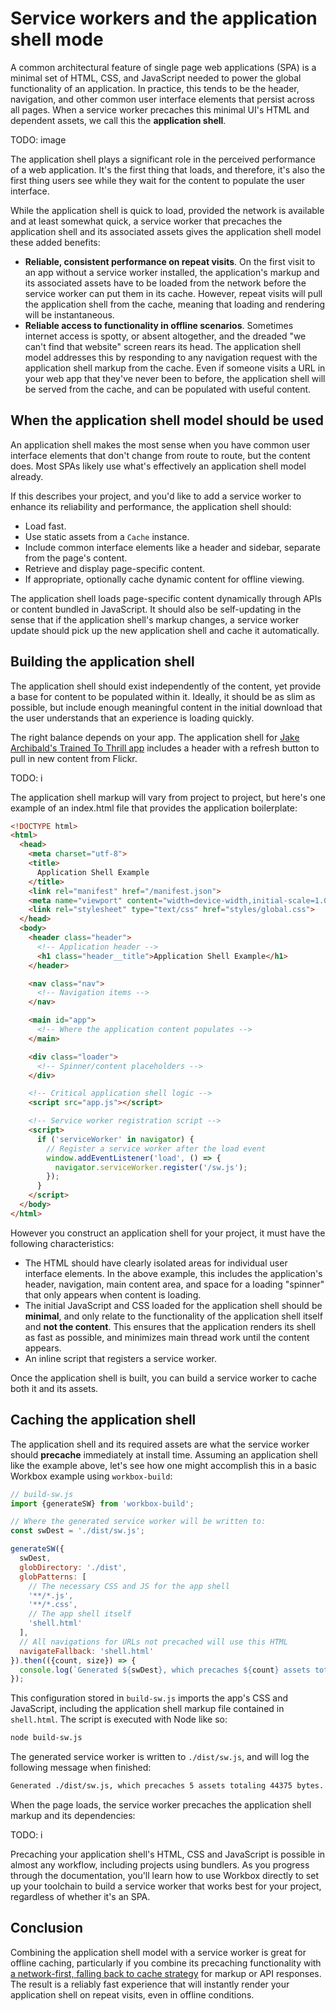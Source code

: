 # Service workers and the application shell mode

A common architectural feature of single page web applications (SPA) is a minimal set of HTML, CSS, and JavaScript needed to power the global functionality of an application. In practice, this tends to be the header, navigation, and other common user interface elements that persist across all pages. When a service worker precaches this minimal UI's HTML and dependent assets, we call this the **application shell**.

TODO: image

The application shell plays a significant role in the perceived performance of a web application. It's the first thing that loads, and therefore, it's also the first thing users see while they wait for the content to populate the user interface.

While the application shell is quick to load, provided the network is available and at least somewhat quick, a service worker that precaches the application shell and its associated assets gives the application shell model these added benefits:

- **Reliable, consistent performance on repeat visits**. On the first visit to an app without a service worker installed, the application's markup and its associated assets have to be loaded from the network before the service worker can put them in its cache. However, repeat visits will pull the application shell from the cache, meaning that loading and rendering will be instantaneous.
- **Reliable access to functionality in offline scenarios**. Sometimes internet access is spotty, or absent altogether, and the dreaded "we can't find that website" screen rears its head. The application shell model addresses this by responding to any navigation request with the application shell markup from the cache. Even if someone visits a URL in your web app that they've never been to before, the application shell will be served from the cache, and can be populated with useful content.

## When the application shell model should be used

An application shell makes the most sense when you have common user interface elements that don't change from route to route, but the content does. Most SPAs likely use what's effectively an application shell model already.

If this describes your project, and you'd like to add a service worker to enhance its reliability and performance, the application shell should:

- Load fast.
- Use static assets from a `Cache` instance.
- Include common interface elements like a header and sidebar, separate from the page's content.
- Retrieve and display page-specific content.
- If appropriate, optionally cache dynamic content for offline viewing.

The application shell loads page-specific content dynamically through APIs or content bundled in JavaScript. It should also be self-updating in the sense that if the application shell's markup changes, a service worker update should pick up the new application shell and cache it automatically.

## Building the application shell

The application shell should exist independently of the content, yet provide a base for content to be populated within it. Ideally, it should be as slim as possible, but include enough meaningful content in the initial download that the user understands that an experience is loading quickly.

The right balance depends on your app. The application shell for [Jake Archibald's Trained To Thrill app](https://jakearchibald.github.io/trained-to-thrill/) includes a header with a refresh button to pull in new content from Flickr.

TODO: i

The application shell markup will vary from project to project, but here's one example of an index.html file that provides the application boilerplate:

```html
​​<!DOCTYPE html>
<html>
  <head>
    <meta charset="utf-8">
    <title>
      Application Shell Example
    </title>
    <link rel="manifest" href="/manifest.json">
    <meta name="viewport" content="width=device-width,initial-scale=1.0">
    <link rel="stylesheet" type="text/css" href="styles/global.css">
  </head>
  <body>
    <header class="header">
      <!-- Application header -->
      <h1 class="header__title">Application Shell Example</h1>
    </header>

    <nav class="nav">
      <!-- Navigation items -->
    </nav>

    <main id="app">
      <!-- Where the application content populates -->
    </main>

    <div class="loader">
      <!-- Spinner/content placeholders -->
    </div>

    <!-- Critical application shell logic -->
    <script src="app.js"></script>

    <!-- Service worker registration script -->
    <script>
      if ('serviceWorker' in navigator) {
        // Register a service worker after the load event
        window.addEventListener('load', () => {
          navigator.serviceWorker.register('/sw.js');
        });
      }
    </script>
  </body>
</html>
```

However you construct an application shell for your project, it must have the following characteristics:

- The HTML should have clearly isolated areas for individual user interface elements. In the above example, this includes the application's header, navigation, main content area, and space for a loading "spinner" that only appears when content is loading.
- The initial JavaScript and CSS loaded for the application shell should be **minimal**, and only relate to the functionality of the application shell itself and **not the content**. This ensures that the application renders its shell as fast as possible, and minimizes main thread work until the content appears.
- An inline script that registers a service worker.

Once the application shell is built, you can build a service worker to cache both it and its assets.

## Caching the application shell

The application shell and its required assets are what the service worker should **precache** immediately at install time. Assuming an application shell like the example above, let's see how one might accomplish this in a basic Workbox example using `workbox-build`:

```js
// build-sw.js
import {generateSW} from 'workbox-build';

// Where the generated service worker will be written to:
const swDest = './dist/sw.js';

generateSW({
  swDest,
  globDirectory: './dist',
  globPatterns: [
    // The necessary CSS and JS for the app shell
    '**/*.js',
    '**/*.css',
    // The app shell itself
    'shell.html'
  ],
  // All navigations for URLs not precached will use this HTML
  navigateFallback: 'shell.html'
}).then(({count, size}) => {
  console.log(`Generated ${swDest}, which precaches ${count} assets totaling ${size} bytes.`);
});
```

This configuration stored in `build-sw.js` imports the app's CSS and JavaScript, including the application shell markup file contained in `shell.html`. The script is executed with Node like so:

```bash
node build-sw.js
```

The generated service worker is written to `./dist/sw.js`, and will log the following message when finished:

```bash
Generated ./dist/sw.js, which precaches 5 assets totaling 44375 bytes.
```

When the page loads, the service worker precaches the application shell markup and its dependencies:

TODO: i

Precaching your application shell's HTML, CSS and JavaScript is possible in almost any workflow, including projects using bundlers. As you progress through the documentation, you'll learn how to use Workbox directly to set up your toolchain to build a service worker that works best for your project, regardless of whether it's an SPA.

## Conclusion

Combining the application shell model with a service worker is great for offline caching, particularly if you combine its precaching functionality with [a network-first, falling back to cache strategy](../service-worker/caching-strategies.md#network-first-falling-back-to-cache) for markup or API responses. The result is a reliably fast experience that will instantly render your application shell on repeat visits, even in offline conditions.